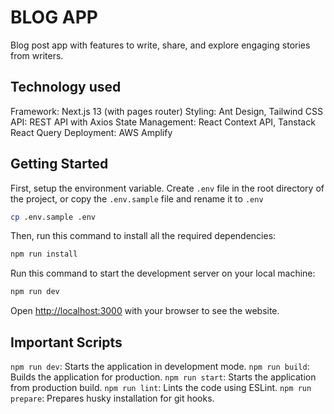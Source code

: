 # BLOG APP

Blog post app with features to write, share, and explore engaging stories from writers.

## Technology used

Framework: Next.js 13 (with pages router)
Styling: Ant Design, Tailwind CSS
API: REST API with Axios
State Management: React Context API, Tanstack React Query
Deployment: AWS Amplify

## Getting Started

First, setup the environment variable.
Create `.env` file in the root directory of the project, or copy the `.env.sample` file and rename it to `.env`

```bash
cp .env.sample .env
```

Then, run this command to install all the required dependencies:

```bash
npm run install
```

Run this command to start the development server on your local machine:

```bash
npm run dev
```

Open [http://localhost:3000](http://localhost:3000) with your browser to see the website.

## Important Scripts

`npm run dev`: Starts the application in development mode.
`npm run build`: Builds the application for production.
`npm run start`: Starts the application from production build.
`npm run lint`: Lints the code using ESLint.
`npm run prepare`: Prepares husky installation for git hooks.
